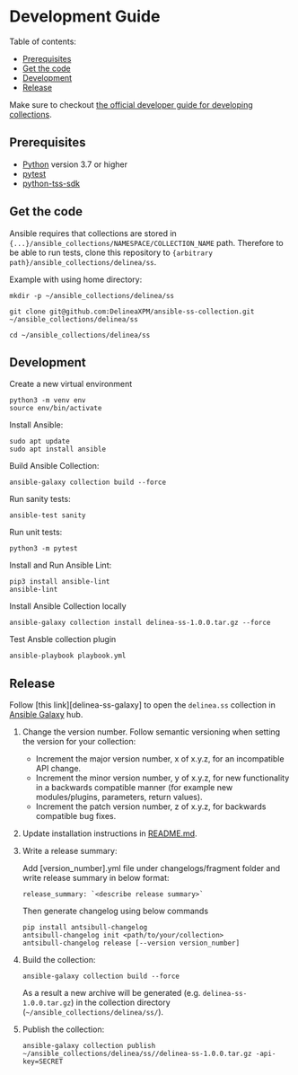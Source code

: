 # Development Guide

Table of contents:

- [Prerequisites](#prerequisites)
- [Get the code](#get-the-code)
- [Development](#development)
- [Release](#release)

Make sure to checkout [the official developer guide for developing collections][developing-collections].

## Prerequisites

- [Python][get-python] version 3.7 or higher
- [pytest][get-pytest]
- [python-tss-sdk][get-sdk]

## Get the code

Ansible requires that collections are stored in `{...}/ansible_collections/NAMESPACE/COLLECTION_NAME` path.
Therefore to be able to run tests, clone this repository to `{arbitrary path}/ansible_collections/delinea/ss`.

Example with using home directory:

```shell
mkdir -p ~/ansible_collections/delinea/ss
```

```shell
git clone git@github.com:DelineaXPM/ansible-ss-collection.git ~/ansible_collections/delinea/ss
```

```shell
cd ~/ansible_collections/delinea/ss
```

## Development
Create a new virtual environment

```shell
python3 -m venv env
source env/bin/activate
```

Install Ansible:

```shell
sudo apt update
sudo apt install ansible
```

Build Ansible Collection:

```shell
ansible-galaxy collection build --force
```

Run sanity tests:

```shell
ansible-test sanity
```

Run unit tests:

```shell
python3 -m pytest
```

Install and Run Ansible Lint:

```shell
pip3 install ansible-lint
ansible-lint
```

Install Ansible Collection locally

```shell
ansible-galaxy collection install delinea-ss-1.0.0.tar.gz --force
```

Test Ansble collection plugin

```shell
ansible-playbook playbook.yml
```

## Release

Follow [this link][delinea-ss-galaxy] to open the `delinea.ss` collection in [Ansible Galaxy][galaxy] hub.

1. Change the version number. Follow semantic versioning when setting the version for your collection:

    * Increment the major version number, x of x.y.z, for an incompatible API change.
    * Increment the minor version number, y of x.y.z, for new functionality in a backwards compatible manner (for example new modules/plugins, parameters, return values).
    * Increment the patch version number, z of x.y.z, for backwards compatible bug fixes.

2. Update installation instructions in [README.md][readme.md].

3. Write a release summary:

    Add [version_number].yml file under changelogs/fragment folder and write release summary in below format:

    ```shell
    release_summary: `<describe release summary>`
    ```

    Then generate changelog using below commands

   ```shell
   pip install antsibull-changelog
   antsibull-changelog init <path/to/your/collection>
   antsibull-changelog release [--version version_number]
   ```

4. Build the collection:

   ```shell
   ansible-galaxy collection build --force
   ```

   As a result a new archive will be generated (e.g. `delinea-ss-1.0.0.tar.gz`) in the collection directory (`~/ansible_collections/delinea/ss/`).

5. Publish the collection:

   ```shell
   ansible-galaxy collection publish ~/ansible_collections/delinea/ss//delinea-ss-1.0.0.tar.gz -api-key=SECRET
   ```

[developing-collections]: https://docs.ansible.com/ansible/latest/dev_guide/developing_collections.html
[get-python]: https://www.python.org/downloads/
[get-pytest]: https://docs.pytest.org/en/7.1.x/getting-started.html#install-pytest
[get-sdk]: https://pypi.org/project/python-tss-sdk/
[delinea-core-galaxy]: https://galaxy.ansible.com/delinea/ss
[galaxy]: https://galaxy.ansible.com/
[readme.md]: README.md
